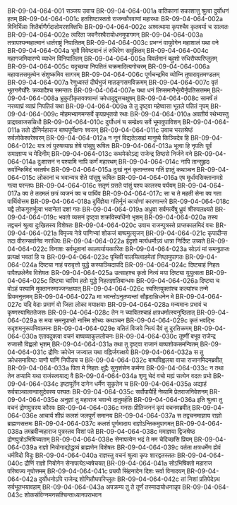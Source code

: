 BR-09-04-064-001	सञ्जय उवाच
BR-09-04-064-001a	वातिकानां सकाशात्तु श्रुत्वा दुर्योधनं हतम्
BR-09-04-064-001c	हतशिष्टास्ततो राजन्कौरवाणां महारथाः
BR-09-04-064-002a	विनिर्भिन्नाः शितैर्बाणैर्गदातोमरशक्तिभिः
BR-09-04-064-002c	अश्वत्थामा कृपश्चैव कृतवर्मा च सात्वतः
BR-09-04-064-002e	त्वरिता जवनैरश्वैरायोधनमुपागमन्
BR-09-04-064-003a	तत्रापश्यन्महात्मानं धार्तराष्ट्रं निपातितम्
BR-09-04-064-003c	प्रभग्नं वायुवेगेन महाशालं यथा वने
BR-09-04-064-004a	भूमौ विवेष्टमानं तं रुधिरेण समुक्षितम्
BR-09-04-064-004c	महागजमिवारण्ये व्याधेन विनिपातितम्
BR-09-04-064-005a	विवर्तमानं बहुशो रुधिरौघपरिप्लुतम्
BR-09-04-064-005c	यदृच्छया निपतितं चक्रमादित्यगोचरम्
BR-09-04-064-006a	महावातसमुत्थेन संशुष्कमिव सागरम्
BR-09-04-064-006c	पूर्णचन्द्रमिव व्योम्नि तुषारावृतमण्डलम्
BR-09-04-064-007a	रेणुध्वस्तं दीर्घभुजं मातङ्गसमविक्रमम्
BR-09-04-064-007c	वृतं भूतगणैर्घोरैः क्रव्यादैश्च समन्ततः
BR-09-04-064-007e	यथा धनं लिप्समानैर्भृत्यैर्नृपतिसत्तमम्
BR-09-04-064-008a	भ्रुकुटीकृतवक्त्रान्तं क्रोधादुद्वृत्तचक्षुषम्
BR-09-04-064-008c	सामर्षं तं नरव्याघ्रं व्याघ्रं निपतितं यथा
BR-09-04-064-009a	ते तु दृष्ट्वा महेष्वासा भूतले पतितं नृपम्
BR-09-04-064-009c	मोहमभ्यागमन्सर्वे कृपप्रभृतयो रथाः
BR-09-04-064-010a	अवतीर्य रथेभ्यस्तु प्राद्रवन्राजसन्निधौ
BR-09-04-064-010c	दुर्योधनं च सम्प्रेक्ष्य सर्वे भूमावुपाविशन्
BR-09-04-064-011a	ततो द्रौणिर्महाराज बाष्पपूर्णेक्षणः श्वसन्
BR-09-04-064-011c	उवाच भरतश्रेष्ठं सर्वलोकेश्वरेश्वरम्
BR-09-04-064-012a	न नूनं विद्यतेऽसह्यं मानुष्ये किञ्चिदेव हि
BR-09-04-064-012c	यत्र त्वं पुरुषव्याघ्र शेषे पांसुषु रूषितः
BR-09-04-064-013a	भूत्वा हि नृपतिः पूर्वं समाज्ञाप्य च मेदिनीम्
BR-09-04-064-013c	कथमेकोऽद्य राजेन्द्र तिष्ठसे निर्जने वने
BR-09-04-064-014a	दुःशासनं न पश्यामि नापि कर्णं महारथम्
BR-09-04-064-014c	नापि तान्सुहृदः सर्वान्किमिदं भरतर्षभ
BR-09-04-064-015a	दुःखं नूनं कृतान्तस्य गतिं ज्ञातुं कथञ्चन
BR-09-04-064-015c	लोकानां च भवान्यत्र शेते पांसुषु रूषितः
BR-09-04-064-016a	एष मूर्धावसिक्तानामग्रे गत्वा परन्तपः
BR-09-04-064-016c	सतृणं ग्रसते पांसुं पश्य कालस्य पर्ययम्
BR-09-04-064-017a	क्व ते तदमलं छत्रं व्यजनं क्व च पार्थिव
BR-09-04-064-017c	सा च ते महती सेना क्व गता पार्थिवोत्तम
BR-09-04-064-018a	दुर्विज्ञेया गतिर्नूनं कार्याणां कारणान्तरे
BR-09-04-064-018c	यद्वै लोकगुरुर्भूत्वा भवानेतां दशां गतः
BR-09-04-064-019a	अध्रुवा सर्वमर्त्येषु ध्रुवं श्रीरुपलक्ष्यते
BR-09-04-064-019c	भवतो व्यसनं दृष्ट्वा शक्रविस्पर्धिनो भृशम्
BR-09-04-064-020a	तस्य तद्वचनं श्रुत्वा दुःखितस्य विशेषतः
BR-09-04-064-020c	उवाच राजन्पुत्रस्ते प्राप्तकालमिदं वचः
BR-09-04-064-021a	विमृज्य नेत्रे पाणिभ्यां शोकजं बाष्पमुत्सृजन्
BR-09-04-064-021c	कृपादीन्स तदा वीरान्सर्वानेव नराधिपः
BR-09-04-064-022a	ईदृशो मर्त्यधर्मोऽयं धात्रा निर्दिष्ट उच्यते
BR-09-04-064-022c	विनाशः सर्वभूतानां कालपर्यायकारितः
BR-09-04-064-023a	सोऽयं मां समनुप्राप्तः प्रत्यक्षं भवतां हि यः
BR-09-04-064-023c	पृथिवीं पालयित्वाहमेतां निष्ठामुपागतः
BR-09-04-064-024a	दिष्ट्या नाहं परावृत्तो युद्धे कस्याञ्चिदापदि
BR-09-04-064-024c	दिष्ट्याहं निहतः पापैश्छलेनैव विशेषतः
BR-09-04-064-025a	उत्साहश्च कृतो नित्यं मया दिष्ट्या युयुत्सता
BR-09-04-064-025c	दिष्ट्या चास्मि हतो युद्धे निहतज्ञातिबान्धवः
BR-09-04-064-026a	दिष्ट्या च वोऽहं पश्यामि मुक्तानस्माज्जनक्षयात्
BR-09-04-064-026c	स्वस्तियुक्तांश्च कल्यांश्च तन्मे प्रियमनुत्तमम्
BR-09-04-064-027a	मा भवन्तोऽनुतप्यन्तां सौहृदान्निधनेन मे
BR-09-04-064-027c	यदि वेदाः प्रमाणं वो जिता लोका मयाक्षयाः
BR-09-04-064-028a	मन्यमानः प्रभावं च कृष्णस्यामिततेजसः
BR-09-04-064-028c	तेन न च्यावितश्चाहं क्षत्रधर्मात्स्वनुष्ठितात्
BR-09-04-064-029a	स मया समनुप्राप्तो नास्मि शोच्यः कथञ्चन
BR-09-04-064-029c	कृतं भवद्भिः सदृशमनुरूपमिवात्मनः
BR-09-04-064-029e	यतितं विजये नित्यं दैवं तु दुरतिक्रमम्
BR-09-04-064-030a	एतावदुक्त्वा वचनं बाष्पव्याकुललोचनः
BR-09-04-064-030c	तूष्णीं बभूव राजेन्द्र रुजासौ विह्वलो भृशम्
BR-09-04-064-031a	तथा तु दृष्ट्वा राजानं बाष्पशोकसमन्वितम्
BR-09-04-064-031c	द्रौणिः क्रोधेन जज्वाल यथा वह्निर्जगत्क्षये
BR-09-04-064-032a	स तु क्रोधसमाविष्टः पाणौ पाणिं निपीड्य च
BR-09-04-064-032c	बाष्पविह्वलया वाचा राजानमिदमब्रवीत्
BR-09-04-064-033a	पिता मे निहतः क्षुद्रैः सुनृशंसेन कर्मणा
BR-09-04-064-033c	न तथा तेन तप्यामि यथा राजंस्त्वयाद्य वै
BR-09-04-064-034a	शृणु चेदं वचो मह्यं सत्येन वदतः प्रभो
BR-09-04-064-034c	इष्टापूर्तेन दानेन धर्मेण सुकृतेन च
BR-09-04-064-035a	अद्याहं सर्वपाञ्चालान्वासुदेवस्य पश्यतः
BR-09-04-064-035c	सर्वोपायैर्हि नेष्यामि प्रेतराजनिवेशनम्
BR-09-04-064-035e	अनुज्ञां तु महाराज भवान्मे दातुमर्हति
BR-09-04-064-036a	इति श्रुत्वा तु वचनं द्रोणपुत्रस्य कौरवः
BR-09-04-064-036c	मनसः प्रीतिजननं कृपं वचनमब्रवीत्
BR-09-04-064-036e	आचार्य शीघ्रं कलशं जलपूर्णं समानय
BR-09-04-064-037a	स तद्वचनमाज्ञाय राज्ञो ब्राह्मणसत्तमः
BR-09-04-064-037c	कलशं पूर्णमादाय राज्ञोऽन्तिकमुपागमत्
BR-09-04-064-038a	तमब्रवीन्महाराज पुत्रस्तव विशां पते
BR-09-04-064-038c	ममाज्ञया द्विजश्रेष्ठ द्रोणपुत्रोऽभिषिच्यताम्
BR-09-04-064-038e	सेनापत्येन भद्रं ते मम चेदिच्छसि प्रियम्
BR-09-04-064-039a	राज्ञो नियोगाद्योद्धव्यं ब्राह्मणेन विशेषतः
BR-09-04-064-039c	वर्तता क्षत्रधर्मेण ह्येवं धर्मविदो विदुः
BR-09-04-064-040a	राज्ञस्तु वचनं श्रुत्वा कृपः शारद्वतस्ततः
BR-09-04-064-040c	द्रौणिं राज्ञो नियोगेन सेनापत्येऽभ्यषेचयत्
BR-09-04-064-041a	सोऽभिषिक्तो महाराज परिष्वज्य नृपोत्तमम्
BR-09-04-064-041c	प्रययौ सिंहनादेन दिशः सर्वा विनादयन्
BR-09-04-064-042a	दुर्योधनोऽपि राजेन्द्र शोणितौघपरिप्लुतः
BR-09-04-064-042c	तां निशां प्रतिपेदेऽथ सर्वभूतभयावहाम्
BR-09-04-064-043a	अपक्रम्य तु ते तूर्णं तस्मादायोधनान्नृप
BR-09-04-064-043c	शोकसंविग्नमनसश्चिन्ताध्यानपराभवन
